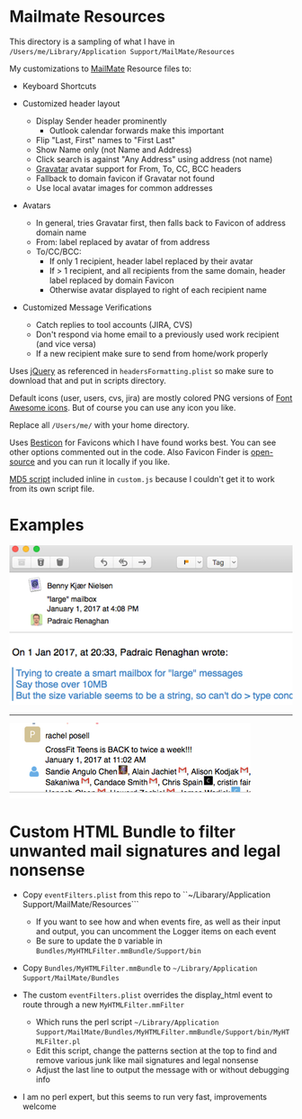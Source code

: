 # Mailmate Resources

This directory is a sampling of what I have in ```/Users/me/Library/Application Support/MailMate/Resources```

My customizations to [MailMate](https://freron.com) Resource files to:

* Keyboard Shortcuts

* Customized header layout
  * Display Sender header prominently
    * Outlook calendar forwards make this important
  * Flip "Last, First" names to "First Last"
  * Show Name only (not Name and Address)
  * Click search is against "Any Address" using address (not name)
  * [Gravatar](https://www.gravatar.com/) avatar support for From, To, CC, BCC headers
  * Fallback to domain favicon if Gravatar not found
  * Use local avatar images for common addresses

* Avatars
  * In general, tries Gravatar first, then falls back to Favicon of address domain name
  * From: label replaced by avatar of from address
  * To/CC/BCC:
      * If only 1 recipient, header label replaced by their avatar
      * If > 1 recipient, and all recipients from the same domain, header label replaced by domain Favicon
      * Otherwise avatar displayed to right of each recipient name
      
* Customized Message Verifications
  * Catch replies to tool accounts (JIRA, CVS)
  * Don't respond via home email to a previously used work recipient (and vice versa)
  * If a new recipient make sure to send from home/work properly

Uses [jQuery](https://jquery.com) as referenced in ```headersFormatting.plist``` so make sure to download that and put in scripts directory.

Default icons (user, users, cvs, jira) are mostly colored PNG versions of [Font Awesome icons](http://fontawesome.io). But of course you can use any icon you like.

Replace all ```/Users/me/``` with your home directory.

Uses [Besticon](https://icons.better-idea.org) for Favicons which I have found works best. You can see other options commented out in the code. Also Favicon Finder is [open-source](https://github.com/mat/besticon) and you can run it locally if you like.

[MD5 script](http://www.myersdaily.org/joseph/javascript/md5-text.html) included inline in ```custom.js``` because I couldn't get it to work from its own script file.

# Examples

![Example 1](ex1.png)

---

![Example 2](ex2.png)

# Custom HTML Bundle to filter unwanted mail signatures and legal nonsense

* Copy ```eventFilters.plist``` from this repo to ``~/Libarary/Application Support/MailMate/Resources```
  * If you want to see how and when events fire, as well as their input and output, you can uncomment the Logger items on each event
  * Be sure to update the ```D``` variable in ```Bundles/MyHTMLFilter.mmBundle/Support/bin``` 

* Copy ```Bundles/MyHTMLFilter.mmBundle``` to ```~/Library/Application Support/MailMate/Bundles```

* The custom ```eventFilters.plist``` overrides the display_html event to route through a new ```MyHTMLFilter.mmFilter```
  * Which runs the perl script ```~/Library/Application Support/MailMate/Bundles/MyHTMLFilter.mmBundle/Support/bin/MyHTMLFilter.pl```
  * Edit this script, change the patterns section at the top to find and remove various junk like mail signatures and legal nonsense
  * Adjust the last line to output the message with or without debugging info

* I am no perl expert, but this seems to run very fast, improvements welcome
